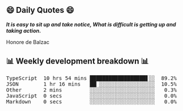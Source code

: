 ## 😄 Daily Quotes 😄

_**It is easy to sit up and take notice, What is difficult is getting up and taking action.**_

Honore de Balzac



## 📊 Weekly development breakdown 📊

<pre>TypeScript  10 hrs 54 mins ██████████████████▋░░  89.2%
JSON        1 hr 16 mins   ██▏░░░░░░░░░░░░░░░░░░  10.5%
Other       2 mins         ░░░░░░░░░░░░░░░░░░░░░   0.3%
JavaScript  0 secs         ░░░░░░░░░░░░░░░░░░░░░   0.0%
Markdown    0 secs         ░░░░░░░░░░░░░░░░░░░░░   0.0%</pre>